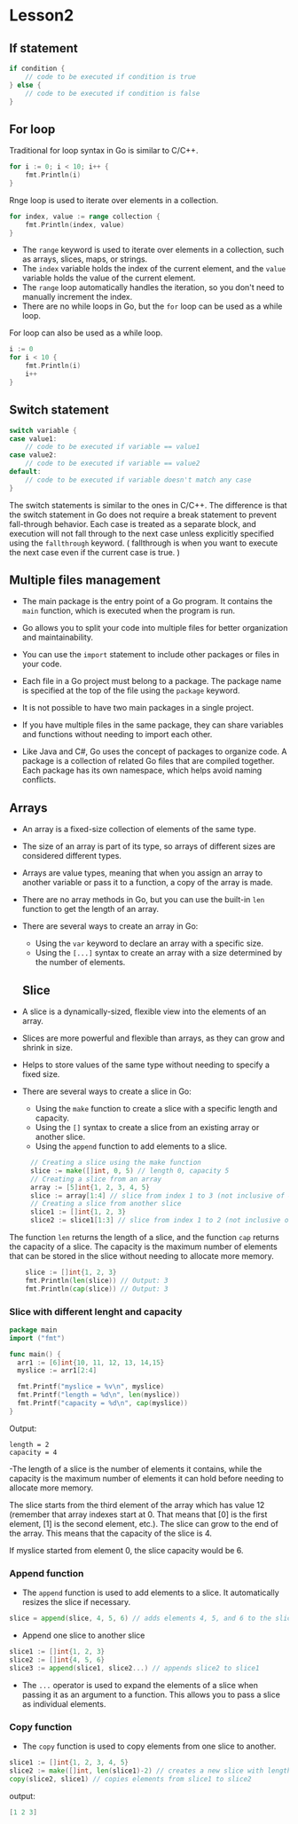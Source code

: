 # Lesson2

## If statement

```go
if condition {
    // code to be executed if condition is true
} else {
    // code to be executed if condition is false
}
```

## For loop

Traditional for loop syntax in Go is similar to C/C++.

```go
for i := 0; i < 10; i++ {
    fmt.Println(i)
}
```

Rnge loop is used to iterate over elements in a collection.

```go
for index, value := range collection {
    fmt.Println(index, value)
}
```

- The `range` keyword is used to iterate over elements in a collection, such as arrays, slices, maps, or strings.
- The `index` variable holds the index of the current element, and the `value` variable holds the value of the current element.
- The `range` loop automatically handles the iteration, so you don't need to manually increment the index.
- There are no while loops in Go, but the `for` loop can be used as a while loop.

For loop can also be used as a while loop.

```go
i := 0
for i < 10 {
    fmt.Println(i)
    i++
}
```

## Switch statement

```go
switch variable {
case value1:
    // code to be executed if variable == value1
case value2:
    // code to be executed if variable == value2
default:
    // code to be executed if variable doesn't match any case
}
```

The switch statements is similar to the ones in C/C++. The difference is that the switch statement in Go does not require a break statement to prevent fall-through behavior. Each case is treated as a separate block, and execution will not fall through to the next case unless explicitly specified using the `fallthrough` keyword.
( fallthrough is when you want to execute the next case even if the current case is true. )

## Multiple files management

- The main package is the entry point of a Go program. It contains the `main` function, which is executed when the program is run.

- Go allows you to split your code into multiple files for better organization and maintainability.

- You can use the `import` statement to include other packages or files in your code.

- Each file in a Go project must belong to a package. The package name is specified at the top of the file using the `package` keyword.

- It is not possible to have two main packages in a single project.
- If you have multiple files in the same package, they can share variables and functions without needing to import each other.
- Like Java and C#, Go uses the concept of packages to organize code. A package is a collection of related Go files that are compiled together. Each package has its own namespace, which helps avoid naming conflicts.

## Arrays

- An array is a fixed-size collection of elements of the same type.
- The size of an array is part of its type, so arrays of different sizes are considered different types.
- Arrays are value types, meaning that when you assign an array to another variable or pass it to a function, a copy of the array is made.
- There are no array methods in Go, but you can use the built-in `len` function to get the length of an array.
- There are several ways to create an array in Go:

  - Using the `var` keyword to declare an array with a specific size.
  - Using the `[...]` syntax to create an array with a size determined by the number of elements.

  ## Slice

- A slice is a dynamically-sized, flexible view into the elements of an array.
- Slices are more powerful and flexible than arrays, as they can grow and shrink in size.
- Helps to store values of the same type without needing to specify a fixed size.
- There are several ways to create a slice in Go:
  - Using the `make` function to create a slice with a specific length and capacity.
  - Using the `[]` syntax to create a slice from an existing array or another slice.
  - Using the `append` function to add elements to a slice.
  ```go
    // Creating a slice using the make function
    slice := make([]int, 0, 5) // length 0, capacity 5
    // Creating a slice from an array
    array := [5]int{1, 2, 3, 4, 5}
    slice := array[1:4] // slice from index 1 to 3 (not inclusive of 4)
    // Creating a slice from another slice
    slice1 := []int{1, 2, 3}
    slice2 := slice1[1:3] // slice from index 1 to 2 (not inclusive of 3)
  ```

The function `len` returns the length of a slice, and the function `cap` returns the capacity of a slice. The capacity is the maximum number of elements that can be stored in the slice without needing to allocate more memory.

```go
    slice := []int{1, 2, 3}
    fmt.Println(len(slice)) // Output: 3
    fmt.Println(cap(slice)) // Output: 3
```

### Slice with different lenght and capacity

```go
package main
import ("fmt")

func main() {
  arr1 := [6]int{10, 11, 12, 13, 14,15}
  myslice := arr1[2:4]

  fmt.Printf("myslice = %v\n", myslice)
  fmt.Printf("length = %d\n", len(myslice))
  fmt.Printf("capacity = %d\n", cap(myslice))
}
```

Output:

```myslice = [12 13]
length = 2
capacity = 4
```

-The length of a slice is the number of elements it contains, while the capacity is the maximum number of elements it can hold before needing to allocate more memory.

The slice starts from the third element of the array which has value 12 (remember that array indexes start at 0. That means that [0] is the first element, [1] is the second element, etc.). The slice can grow to the end of the array. This means that the capacity of the slice is 4.

If myslice started from element 0, the slice capacity would be 6.

### Append function

- The `append` function is used to add elements to a slice. It automatically resizes the slice if necessary.

```go
slice = append(slice, 4, 5, 6) // adds elements 4, 5, and 6 to the slice
```

- Append one slice to another slice

```go
slice1 := []int{1, 2, 3}
slice2 := []int{4, 5, 6}
slice3 := append(slice1, slice2...) // appends slice2 to slice1
```

- The `...` operator is used to expand the elements of a slice when passing it as an argument to a function. This allows you to pass a slice as individual elements.

### Copy function

- The `copy` function is used to copy elements from one slice to another.

```go
slice1 := []int{1, 2, 3, 4, 5}
slice2 := make([]int, len(slice1)-2) // creates a new slice with length 3
copy(slice2, slice1) // copies elements from slice1 to slice2
```

output:

```go
[1 2 3]
```
